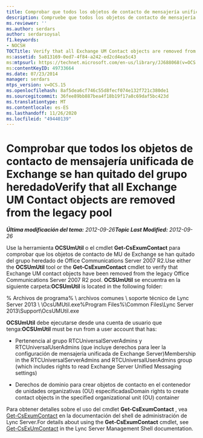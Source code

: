 ```yaml
---
title: Comprobar que todos los objetos de contacto de mensajería unificada de Exchange se han quitado del grupo heredado
description: Compruebe que todos los objetos de contacto de mensajería unificada de Exchange se han quitado del grupo heredado.
ms.reviewer: ''
ms.author: serdars
author: serdarsoysal
f1.keywords:
- NOCSH
TOCTitle: Verify that all Exchange UM Contact objects are removed from the legacy pool
ms:assetid: 5a813169-0ed7-4f84-a242-ed2cd4ea5c43
ms:mtpsurl: https://technet.microsoft.com/en-us/library/JJ688068(v=OCS.15)
ms:contentKeyID: 49733664
ms.date: 07/23/2014
manager: serdars
mtps_version: v=OCS.15
ms.openlocfilehash: 8af5dea6cf746c55d8fecf074e132f721c380de1
ms.sourcegitcommit: 36fee89bb887bea4f18b19f17a8c69daf5bc423d
ms.translationtype: MT
ms.contentlocale: es-ES
ms.lasthandoff: 11/26/2020
ms.locfileid: "49440139"
---
```

# <a name="verify-that-all-exchange-um-contact-objects-are-removed-from-the-legacy-pool"></a><span data-ttu-id="81055-103">Comprobar que todos los objetos de contacto de mensajería unificada de Exchange se han quitado del grupo heredado</span><span class="sxs-lookup"><span data-stu-id="81055-103">Verify that all Exchange UM Contact objects are removed from the legacy pool</span></span>

<div data-xmlns="http://www.w3.org/1999/xhtml">

<div class="topic" data-xmlns="http://www.w3.org/1999/xhtml" data-msxsl="urn:schemas-microsoft-com:xslt" data-cs="https://msdn.microsoft.com/">

<div data-asp="https://msdn2.microsoft.com/asp">



</div>

<div id="mainSection">

<div id="mainBody"><span data-ttu-id="81055-104">

<span> </span></span><span class="sxs-lookup"><span data-stu-id="81055-104">

<span> </span></span></span>

<span data-ttu-id="81055-105">_**Última modificación del tema:** 2012-09-26_</span><span class="sxs-lookup"><span data-stu-id="81055-105">_**Topic Last Modified:** 2012-09-26_</span></span>

<span data-ttu-id="81055-106">Use la herramienta **OCSUmUtil** o el cmdlet **Get-CsExumContact** para comprobar que los objetos de contacto de MU de Exchange se han quitado del grupo heredado de Office Communications Server 2007 R2.</span><span class="sxs-lookup"><span data-stu-id="81055-106">Use either the **OCSUmUtil** tool or the **Get-CsExumContact** cmdlet to verify that Exchange UM contact objects have been removed from the legacy Office Communications Server 2007 R2 pool.</span></span> <span data-ttu-id="81055-107">**OCSUmUtil** se encuentra en la siguiente carpeta:</span><span class="sxs-lookup"><span data-stu-id="81055-107">**OCSUmUtil** is located in the following folder:</span></span>

<span data-ttu-id="81055-108">% Archivos de programa% \\ archivos comunes \\ soporte técnico de Lync Server 2013 \\ \\OcsUMUtil.exe</span><span class="sxs-lookup"><span data-stu-id="81055-108">%Program Files%\\Common Files\\Lync Server 2013\\Support\\OcsUMUtil.exe</span></span>

<span data-ttu-id="81055-109">**OCSUmUtil** debe ejecutarse desde una cuenta de usuario que tenga:</span><span class="sxs-lookup"><span data-stu-id="81055-109">**OCSUmUtil** must be run from a user account that has:</span></span>

  - <span data-ttu-id="81055-110">Pertenencia al grupo RTCUniversalServerAdmins y RTCUniversalUserAdmins (que incluye derechos para leer la configuración de mensajería unificada de Exchange Server)</span><span class="sxs-lookup"><span data-stu-id="81055-110">Membership in the RTCUniversalServerAdmins and RTCUniversalUserAdmins group (which includes rights to read Exchange Server Unified Messaging settings)</span></span>

  - <span data-ttu-id="81055-111">Derechos de dominio para crear objetos de contacto en el contenedor de unidades organizativas (OU) especificadas</span><span class="sxs-lookup"><span data-stu-id="81055-111">Domain rights to create contact objects in the specified organizational unit (OU) container</span></span>

<span data-ttu-id="81055-112">Para obtener detalles sobre el uso del cmdlet **Get-CsExumContact** , vea [Get-CsExumContact](https://docs.microsoft.com/powershell/module/skype/Get-CsExUmContact) en la documentación del shell de administración de Lync Server.</span><span class="sxs-lookup"><span data-stu-id="81055-112">For details about using the **Get-CsExumContact** cmdlet, see [Get-CsExUmContact](https://docs.microsoft.com/powershell/module/skype/Get-CsExUmContact) in the Lync Server Management Shell documentation.</span></span>

<span data-ttu-id="81055-113"></div>

<span> </span>

</div>

</div>

</span><span class="sxs-lookup"><span data-stu-id="81055-113"></div>

<span> </span>

</div>

</div>

</span></span></div>


